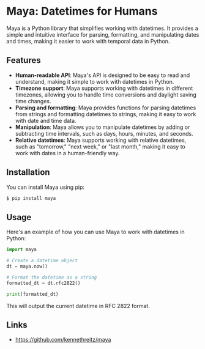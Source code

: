 # Maya: Datetimes for Humans

Maya is a Python library that simplifies working with datetimes. It provides a simple and intuitive interface for parsing, formatting, and manipulating dates and times, making it easier to work with temporal data in Python.

## Features

- **Human-readable API**: Maya's API is designed to be easy to read and understand, making it simple to work with datetimes in Python.
- **Timezone support**: Maya supports working with datetimes in different timezones, allowing you to handle time conversions and daylight saving time changes.
- **Parsing and formatting**: Maya provides functions for parsing datetimes from strings and formatting datetimes to strings, making it easy to work with date and time data.
- **Manipulation**: Maya allows you to manipulate datetimes by adding or subtracting time intervals, such as days, hours, minutes, and seconds.
- **Relative datetimes**: Maya supports working with relative datetimes, such as "tomorrow," "next week," or "last month," making it easy to work with dates in a human-friendly way.

## Installation

You can install Maya using pip:

```bash
$ pip install maya
```

## Usage

Here's an example of how you can use Maya to work with datetimes in Python:

```python
import maya

# Create a datetime object
dt = maya.now()

# Format the datetime as a string
formatted_dt = dt.rfc2822()

print(formatted_dt)
```

This will output the current datetime in RFC 2822 format.

## Links

- https://github.com/kennethreitz/maya
